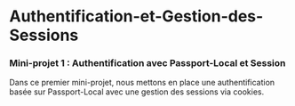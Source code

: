 # Authentification-et-Gestion-des-Sessions

### Mini-projet 1 : Authentification avec Passport-Local et Session

Dans ce premier mini-projet, nous mettons en place une authentification basée sur Passport-Local avec une gestion des sessions via cookies.
